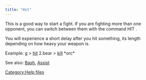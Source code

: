 ```yaml
---
title: "Hit"
---
```


This is a good way to start a fight. If you are fighting more than one
opponent, you can switch between them with the command HIT <victim>.

You will experience a short delay after you hit something, its length
depending on how heavy your weapon is.

Example: <nowiki>g \> [hit](hit "wikilink") 2.bear \>
[kill](kill "wikilink") \*orc\*

</pre>

See also: [Bash](Bash "wikilink"), [Assist](Assist "wikilink")

[Category:Help files](Category:Help_files "wikilink")